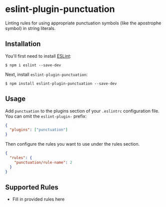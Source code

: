 # eslint-plugin-punctuation

Linting rules for using appropriate punctuation symbols (like the apostrophe symbol) in string literals.

## Installation

You'll first need to install [ESLint](http://eslint.org):

```
$ npm i eslint --save-dev
```

Next, install `eslint-plugin-punctuation`:

```
$ npm install eslint-plugin-punctuation --save-dev
```

## Usage

Add `punctuation` to the plugins section of your `.eslintrc` configuration file. You can omit the `eslint-plugin-` prefix:

```json
{
  "plugins": ["punctuation"]
}
```

Then configure the rules you want to use under the rules section.

```json
{
  "rules": {
    "punctuation/rule-name": 2
  }
}
```

## Supported Rules

- Fill in provided rules here
